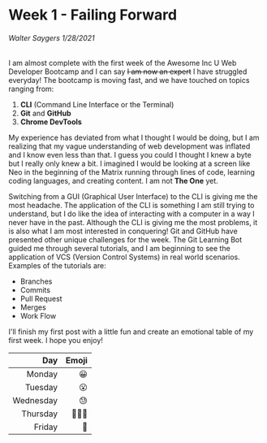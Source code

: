 # Week 1 - Failing Forward
###### Walter Saygers 1/28/2021

I am almost complete with the first week of the Awesome Inc U Web Developer Bootcamp and I can say ~~I am now an expert~~ I have struggled everyday! The bootcamp is moving fast, and we have touched on topics ranging from:
1. **CLI** (Command Line Interface or the Terminal)
2. **Git** and **GitHub**
3. **Chrome DevTools**

My experience has deviated from what I thought I would be doing, but I am realizing that my vague understanding of web development was inflated and I know even less than that. I guess you could I thought I knew a byte but I really only knew a bit. I imagined I would be looking at a screen like Neo in the beginning of the Matrix running through lines of code, learning coding languages, and creating content. I am not __The One__ yet. 

Switching from a GUI (Graphical User Interface) to the CLI is giving me the most headache. The application of the CLI is something I am still trying to understand, but I do like the idea of interacting with a computer in a way I never have in the past. Although the CLI is giving me the most problems, it is also what I am most interested in conquering!
Git and GitHub have presented other unique challenges for the week. The Git Learning Bot guided me through several tutorials, and I am beginning to see the application of VCS (Version Control Systems) in real world scenarios. Examples of the tutorials are:
- Branches
- Commits
- Pull Request
- Merges
- Work Flow

I'll finish my first post with a little fun and create an emotional table of my first week. I hope you enjoy!

|Day  |Emoji  |
| ---:| -----:|
|Monday|:grinning:|
|Tuesday|:open_mouth:|
|Wednesday|:sweat:|
|Thursday|:raising_hand::raising_hand::raising_hand:|
|Friday|:pray:|
